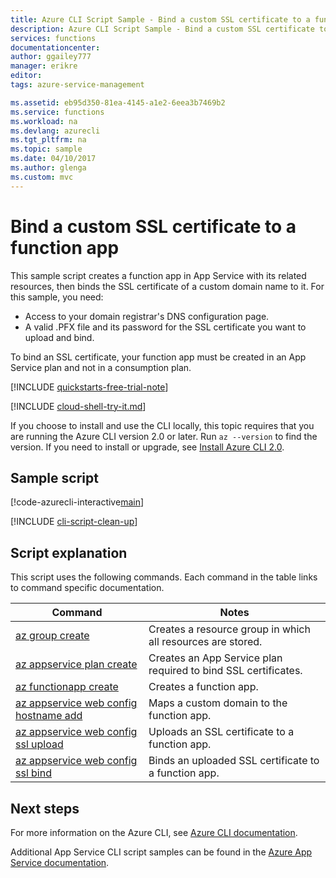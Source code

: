 ```yaml
---
title: Azure CLI Script Sample - Bind a custom SSL certificate to a function app | Microsoft Docs
description: Azure CLI Script Sample - Bind a custom SSL certificate to a function app in Azure
services: functions
documentationcenter: 
author: ggailey777
manager: erikre
editor: 
tags: azure-service-management

ms.assetid: eb95d350-81ea-4145-a1e2-6eea3b7469b2
ms.service: functions
ms.workload: na
ms.devlang: azurecli
ms.tgt_pltfrm: na
ms.topic: sample
ms.date: 04/10/2017
ms.author: glenga
ms.custom: mvc
---
```

# Bind a custom SSL certificate to a function app

This sample script creates a function app in App Service with its related resources, then binds the SSL certificate of a custom domain name to it. For this sample, you need:

* Access to your domain registrar's DNS configuration page.
* A valid .PFX file and its password for the SSL certificate you want to upload and bind.

To bind an SSL certificate, your function app must be created in an App Service plan and not in a consumption plan.

[!INCLUDE [quickstarts-free-trial-note](../../../includes/quickstarts-free-trial-note.md)]

[!INCLUDE [cloud-shell-try-it.md](../../../includes/cloud-shell-try-it.md)]

If you choose to install and use the CLI locally, this topic requires that you are running the Azure CLI version 2.0 or later. Run `az --version` to find the version. If you need to install or upgrade, see [Install Azure CLI 2.0]( /cli/azure/install-azure-cli). 

## Sample script

[!code-azurecli-interactive[main](../../../cli_scripts/azure-functions/configure-ssl-certificate/configure-ssl-certificate.sh?highlight=3-5 "Bind a custom SSL certificate to a web app")]

[!INCLUDE [cli-script-clean-up](../../../includes/cli-script-clean-up.md)]

## Script explanation

This script uses the following commands. Each command in the table links to command specific documentation.

| Command | Notes |
|---|---|
| [az group create](https://docs.microsoft.com/cli/azure/group#create) | Creates a resource group in which all resources are stored. |
| [az appservice plan create](https://docs.microsoft.com/cli/azure/appservice/plan#create) | Creates an App Service plan required to bind SSL certificates. |
| [az functionapp create]() | Creates a function app. |
| [az appservice web config hostname add](https://docs.microsoft.com/cli/azure/appservice/web/config/hostname#add) | Maps a custom domain to the function app. |
| [az appservice web config ssl upload](https://docs.microsoft.com/cli/azure/appservice/web/config/ssl#upload) | Uploads an SSL certificate to a function app. |
| [az appservice web config ssl bind](https://docs.microsoft.com/en-us/cli/azure/appservice/web/config/ssl#bind) | Binds an uploaded SSL certificate to a function app. |

## Next steps

For more information on the Azure CLI, see [Azure CLI documentation](https://docs.microsoft.com/cli/azure/overview).

Additional App Service CLI script samples can be found in the [Azure App Service documentation]().
